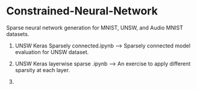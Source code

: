 # Constrained-Neural-Network

Sparse neural network generation for MNIST, UNSW, and Audio MNIST datasets.



1. UNSW Keras Sparsely connected.ipynb --> Sparsely connected model evaluation for UNSW dataset.

2. UNSW Keras layerwise sparse .ipynb  --> An exercise to apply different sparsity at each layer.

3. 
